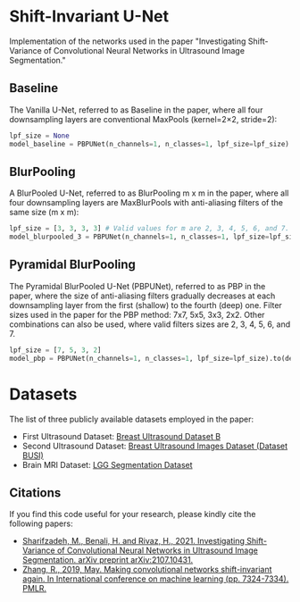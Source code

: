 # Shift-Invariant U-Net
Implementation of the networks used in the paper "Investigating Shift-Variance of Convolutional Neural Networks in Ultrasound Image Segmentation."

## Baseline
The Vanilla U-Net, referred to as Baseline in the paper, where all four downsampling layers are conventional MaxPools (kernel=2×2, stride=2):
```python
lpf_size = None
model_baseline = PBPUNet(n_channels=1, n_classes=1, lpf_size=lpf_size).to(device)
```
## BlurPooling
A BlurPooled U-Net, referred to as BlurPooling m x m in the paper, where all four downsampling layers are MaxBlurPools with anti-aliasing filters of the same size (m x m):
```python
lpf_size = [3, 3, 3, 3] # Valid values for m are 2, 3, 4, 5, 6, and 7.
model_blurpooled_3 = PBPUNet(n_channels=1, n_classes=1, lpf_size=lpf_size).to(device)
```
## Pyramidal BlurPooling
The Pyramidal BlurPooled U-Net (PBPUNet), referred to as PBP in the paper, where the size of anti-aliasing filters gradually decreases at each downsampling layer from the first (shallow) to the fourth (deep) one.
Filter sizes used in the paper for the PBP method: 7x7, 5x5, 3x3, 2x2. Other combinations can also be used, where valid filters sizes are 2, 3, 4, 5, 6, and 7.
```python
lpf_size = [7, 5, 3, 2]
model_pbp = PBPUNet(n_channels=1, n_classes=1, lpf_size=lpf_size).to(device)
```

# Datasets
The list of three publicly available datasets employed in the paper:
* First Ultrasound Dataset: [Breast Ultrasound Dataset B](http://www2.docm.mmu.ac.uk/STAFF/m.yap/dataset.php)
* Second Ultrasound Dataset: [Breast Ultrasound Images Dataset (Dataset BUSI)](https://scholar.cu.edu.eg/?q=afahmy/pages/dataset)
* Brain MRI Dataset: [LGG Segmentation Dataset](https://www.kaggle.com/mateuszbuda/lgg-mri-segmentation)


## Citations
If you find this code useful for your research, please kindly cite the following papers:    
* [Sharifzadeh, M., Benali, H. and Rivaz, H., 2021. Investigating Shift-Variance of Convolutional Neural Networks in Ultrasound Image Segmentation. arXiv preprint arXiv:2107.10431.](https://arxiv.org/abs/2107.10431)
* [Zhang, R., 2019, May. Making convolutional networks shift-invariant again. In International conference on machine learning (pp. 7324-7334). PMLR.](http://proceedings.mlr.press/v97/zhang19a.html)
